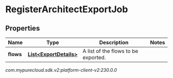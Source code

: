 # RegisterArchitectExportJob


## Properties

| Name | Type | Description | Notes |
| ------------ | ------------- | ------------- | ------------- |
| **flows** | [**List&lt;ExportDetails&gt;**](ExportDetails) | A list of the flows to be exported. |  |




_com.mypurecloud.sdk.v2:platform-client-v2:230.0.0_
